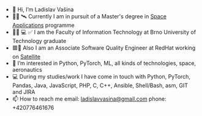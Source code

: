 - 👋 Hi, I’m Ladislav Vašina
- :man_student: 🛰️ Currently I am in pursuit of a Master's degree in [Space Applications](https://www.vut.cz/en/students/programmes/programme/7712) programme
- :man_student: 💻 ✅ I am the Faculty of Information Technology at Brno University of Technology graduate
- 🟥🎩 Also I am an Associate Software Quality Engineer at RedHat working on [Satellite](https://www.redhat.com/en/technologies/management/satellite)
- 👀 I’m interested in Python, PyTorch, ML, all kinds of technologies, space, aeronautics
- :computer: During my studies/work I have come in touch with Python, PyTorch, Pandas, Java, JavaScript, PHP, C, C++, Ansible, Shell/Bash, asm, GIT and JIRA
- 📫 How to reach me 
     email: ladislavvasina@gmail.com
     phone: +420776461676

<!---
LadislavVasina1/LadislavVasina1 is a ✨ special ✨ repository because its `README.md` (this file) appears on your GitHub profile.
You can click the Preview link to take a look at your changes.
--->
